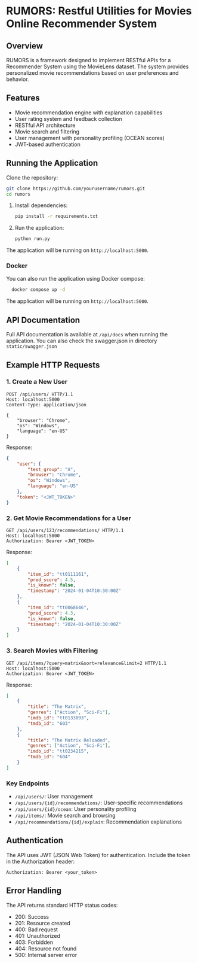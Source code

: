 # RUMORS: Restful Utilities for Movies Online Recommender System

## Overview
RUMORS is a framework designed to implement RESTful APIs for a Recommender System using the MovieLens dataset. The system provides personalized movie recommendations based on user preferences and behavior.

## Features
- Movie recommendation engine with explanation capabilities
- User rating system and feedback collection
- RESTful API architecture
- Movie search and filtering
- User management with personality profiling (OCEAN scores)
- JWT-based authentication


## Running the Application

Clone the repository:
 ```sh
 git clone https://github.com/yourusername/rumors.git
 cd rumors
 ```

1. Install dependencies:
    ```sh
    pip install -r requirements.txt
    ```

2. Run the application:
    ```sh
    python run.py
    ```
The application will be running on `http://localhost:5000`.

### Docker
You can also run the application using Docker compose:
```sh
  docker compose up -d
```
The application will be running on `http://localhost:5000`.

## API Documentation
Full API documentation is available at `/api/docs` when running the application.
You can also check the swagger.json in directory `static/swagger.json`

## Example HTTP Requests

### 1. Create a New User

```http
POST /api/users/ HTTP/1.1
Host: localhost:5000
Content-Type: application/json

{
    "browser": "Chrome",
    "os": "Windows",
    "language": "en-US"
}
```

Response:
```json
{
    "user": {
        "test_group": "A",
        "browser": "Chrome",
        "os": "Windows",
        "language": "en-US"
    },
    "token": "<JWT_TOKEN>"
}
```

### 2. Get Movie Recommendations for a User

```http
GET /api/users/123/recommendations/ HTTP/1.1
Host: localhost:5000
Authorization: Bearer <JWT_TOKEN>
```

Response:
```json
[
    {
        "item_id": "tt0111161",
        "pred_score": 4.5,
        "is_known": false,
        "timestamp": "2024-01-04T10:30:00Z"
    },
    {
        "item_id": "tt0068646",
        "pred_score": 4.3,
        "is_known": false,
        "timestamp": "2024-01-04T10:30:00Z"
    }
]
```

### 3. Search Movies with Filtering

```http
GET /api/items/?query=matrix&sort=relevance&limit=2 HTTP/1.1
Host: localhost:5000
Authorization: Bearer <JWT_TOKEN>
```

Response:
```json
[
    {
        "title": "The Matrix",
        "genres": ["Action", "Sci-Fi"],
        "imdb_id": "tt0133093",
        "tmdb_id": "603"
    },
    {
        "title": "The Matrix Reloaded",
        "genres": ["Action", "Sci-Fi"],
        "imdb_id": "tt0234215",
        "tmdb_id": "604"
    }
]
```

### Key Endpoints

- `/api/users/`: User management
- `/api/users/{id}/recommendations/`: User-specific recommendations
- `/api/users/{id}/ocean`: User personality profiling
- `/api/items/`: Movie search and browsing
- `/api/recommendations/{id}/explain`: Recommendation explanations

## Authentication
The API uses JWT (JSON Web Token) for authentication. Include the token in the Authorization header:
```
Authorization: Bearer <your_token>
```

## Error Handling
The API returns standard HTTP status codes:
- 200: Success
- 201: Resource created
- 400: Bad request
- 401: Unauthorized
- 403: Forbidden
- 404: Resource not found
- 500: Internal server error



